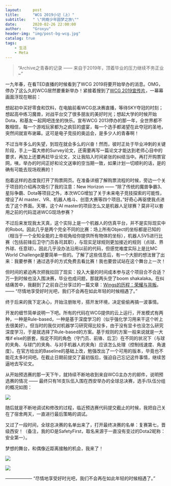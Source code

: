 ```yaml
---
layout:     post
title:      "WCG 2019小记（上）"
subtitle:   " \"网瘾少年圆梦之旅\""
date:       2020-02-26 22:00:00
author:     "Groxyu"
header-img: "img/post-bg-wcg.jpg"
catalog: true
tags:
    - 生活
    - Meta
---
```


> “Archive之青春的记录 —— 来自于2019年，顶着毕业的压力继续不务正业~”

一九年春，在看TED直播的时候看到了WCG 2019将要开始举办的消息。OMG，停办了这么久的WCG居然要重新举办！紧接着搜到了[WCG 2019宣传片](https://www.bilibili.com/video/av46808755)，一幕幕画面浮现在眼前：

想起初中买好零食和饮料，在电脑前看WCG总决赛直播，等待SKY夺冠的时刻；想起高中练习魔兽，对战平台交了很多朋友的美好时光；想起大学的时候开始Dota，和基友一起网吧连坐的快乐。宣布WCG 2013停办的那一年，全世界都不敢相信，每一个游戏玩家都为之疯狂的盛宴，每一个选手都渴望在此夺冠的圣地，突然间就宣布谢幕。这可是电子竞技的奥运会，是多少人的青春啊！

不过当年多么的失望，到现在就会多么的兴奋！然而，彼时正处于毕业冲刺的关键阶段，手上一篇大修的Survey论文，还需要再写一篇论文才能达到老师心目中的要求，再加上还要再赶毕业论文，又让我陷入时间紧张的纠结当中。再打开购票官网，咦，举办的时间正好和论文送审的空当期一致，如果计划一切顺利的话，是的确有可能去现场观赛的！

抱着这样的态度我打开了购票网页。在准备详细了解购票流程的时候，旁边一个关于项目的介绍再次吸引了我的注意：New Horizon —— “除了传统的魔兽争霸3、星际争霸、Dota等项目之外，本次WCG增加了关于未来电子竞技探索的可能性，增设了AI master、VR、机器人格斗、创意大赛等四个项目。”好奇心再驱使我点进去了这个界面。天哪，这个AI master的项目怎么又是机器人足球赛？莫非可以套用之前的代码混进WCG现场参赛？

不过后来发现我太天真，这个实际上是一个机器人的仿真平台，并不是实际现实中的Robot。因此几乎是两个完全不同的比赛：场上所有Object的坐标都是已知的（相当于一个全知全能的上帝视角给你提供所有物体的坐标），机器人5V5进行比赛（包括前锋后卫守门员各司其职），与现实足球规则更加接近的规则（点球、界外球、任意球）。因此几乎没办法沿用以前的代码，但感觉难度实际上是比MC World Challenge是要简单一些的。了解了这些信息后，有一个大胆的想法冒了出来：我要参赛！通过选手的方式免费去看比赛！我也要尝试站在这个舞台上一次！

但时间的紧迫再次把我拉回了现实：投入大量的时间成本参与这个项目合不合适？万一到时候也没入围决赛，毕业也成问题，那就两头空了boom shakalaka。在纠结痛苦中，我翻到了之前自己分享过的一篇文章：[Wings的历程：荣耀与背叛](https://mp.weixin.qq.com/s/C18FrOTkWG-hUrKG2Lwn4g)。—— “尽情地享受好时光吧，我们不会再在如此年轻的时候相遇了。”

终于后来的我下定决心，开始注册账号，搭开发环境，决定偷偷再搞一波事情。

开发的细节简单说明一下吧。所有的代码在WCG提供的云上运行，开发模式有两种，一种是Rule-based，一种是基于深度学习的（似乎强化学习用来干这个听上去很美好）。但当时的我仅对机器学习研究得比较多，由于没有显卡也没怎么研究深度学习，于是就选择了Rule-based的方案。基于规则的方案一般来说就是一大堆if else的嵌套，指定不同的角色（守门员、前锋、后卫）在不同的状况下（与球的夹角、与球门的夹角、与对手机器人的夹角）应该怎么处理（控制线速度、角速度）。在官方给出的Baseline的基础上改，勉强改出了一个可用的版本，毕竟也不能花太多时间吧。在截止日期前提交了最初版后，强迫自己忘记这件事情，继续苦逼地去写论文。

从开始预选赛的那一天下午，就持续不断地收到来自WCG主办方的邮件，说明预选赛的情况 —— 最终只有16支队伍入围在西安举办的全球总决赛，选手/队伍分组的概况如图：

![](http://www.caesargrox.com/wp-content/uploads/2020/04/wcg-start.jpg)

随后就是不断地调试和修改的过程，临近预选赛代码提交截止的时候，我把自己关在了宿舍两天，一直进行最后策略的调试。

又过了一段时间，全球总决赛的名单出来了，打开最终决赛的名单：复赛第七，晋级西安！（备注，我的ID是SafetyFirst，取名来源于一直没有变过的Dota2昵称：安全第一）。

梦想的舞台，和偶像近距离接触的机会，我来了！

![](http://www.caesargrox.com/wp-content/uploads/2020/04/wcg-finallist.jpg)

![](http://www.caesargrox.com/wp-content/uploads/2020/04/wcg-finalmail.jpg)


—————— “尽情地享受好时光吧，我们不会再在如此年轻的时候相遇了。”
